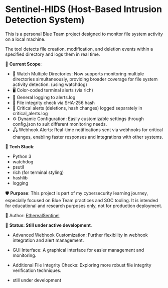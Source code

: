 # Sentinel-HIDS (Host-Based Intrusion Detection System)

This is a personal Blue Team project designed to monitor file system activity on a local machine.

The tool detects file creation, modification, and deletion events within a specified directory and logs them in real time.

🚨 **Current Scope**:
- 📂 Watch Multiple Directories: Now supports monitoring multiple directories simultaneously, providing broader coverage for file system activity detection. (using     watchdog)
- 🖥️ Color-coded terminal alerts (via rich)
- 📝 General logging to alerts.log
- 🔐 File integrity check via SHA-256 hash
- 📛 Critical alerts (deletions, hash changes) logged separately in critical_alerts.log
- ⚙️ Dynamic Configuration: Easily customizable settings through config.json to suit different monitoring needs.
- 🖧 Webhook Alerts: Real-time notifications sent via webhooks for critical changes, enabling faster responses and integrations with other systems.

🔧 **Tech Stack**:
- Python 3
- watchdog
- psutil
- rich (for terminal styling)
- hashlib
- logging

🛡️ **Purpose**:
This project is part of my cybersecurity learning journey, especially focused on Blue Team practices and SOC tooling.
It is intended for educational and research purposes only, not for production deployment.

👤 Author: [EtherealSentinel](https://github.com/EtherealSentinel)

🚧 **Status: Still under active development**.
- Advanced Webhook Customization: Further flexibility in webhook integration and alert management.
- GUI Interface: A graphical interface for easier management and monitoring.
- Additional File Integrity Checks: Exploring more robust file integrity verification techniques.

- still under development
